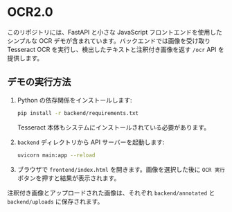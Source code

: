 # OCR2.0

このリポジトリには、FastAPI と小さな JavaScript フロントエンドを使用したシンプルな OCR デモが含まれています。バックエンドでは画像を受け取り Tesseract OCR を実行し、検出したテキストと注釈付き画像を返す `/ocr` API を提供します。

## デモの実行方法

1. Python の依存関係をインストールします:

   ```bash
   pip install -r backend/requirements.txt
   ```

   Tesseract 本体もシステムにインストールされている必要があります。

2. `backend` ディレクトリから API サーバーを起動します:

   ```bash
   uvicorn main:app --reload
   ```

3. ブラウザで `frontend/index.html` を開きます。画像を選択した後に `OCR 実行` ボタンを押すと結果が表示されます。

注釈付き画像とアップロードされた画像は、それぞれ `backend/annotated` と `backend/uploads` に保存されます。
